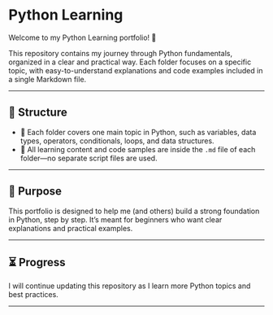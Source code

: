# Python Learning

Welcome to my Python Learning portfolio! 🚀

This repository contains my journey through Python fundamentals, organized in a clear and practical way. Each folder focuses on a specific topic, with easy-to-understand explanations and code examples included in a single Markdown file.

---

## 📁 Structure

- 📂 Each folder covers one main topic in Python, such as variables, data types, operators, conditionals, loops, and data structures.
- 📝 All learning content and code samples are inside the `.md` file of each folder—no separate script files are used.

---

## 🎯 Purpose

This portfolio is designed to help me (and others) build a strong foundation in Python, step by step. It’s meant for beginners who want clear explanations and practical examples.

---

## ⏳ Progress

I will continue updating this repository as I learn more Python topics and best practices.

---
